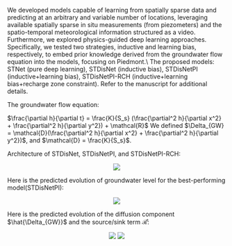 We developed models capable of learning from spatially sparse data and predicting at an arbitrary and variable number of locations, leveraging available spatially sparse in situ measurements (from piezometers) and the spatio-temporal meteorological information structured as a video.
Furthermore, we explored physics-guided deep learning approaches. Specifically, we tested two strategies, inductive and learning bias, respectively, to embed prior knowledge derived from the groundwater flow equation into the models, focusing on Piedmont.\\
The proposed models: STNet (pure deep learning), STDisNet (inductive bias), STDisNetPI (inductive+learning bias), STDisNetPI-RCH (inductive+learning bias+recharge zone constraint).
Refer to the manuscript for additional details.

The groundwater flow equation:

$\frac{\partial h}{\partial t} = \frac{K}{S_s} (\frac{\partial^2 h}{\partial x^2} + \frac{\partial^2 h}{\partial y^2}) + \mathcal{R}$
We defined $\Delta_{GW} = \mathcal{D}(\frac{\partial^2 h}{\partial x^2} + \frac{\partial^2 h}{\partial y^2})$, and $\mathcal{D} = \frac{K}{S_s}$.

Architecture of STDisNet, STDisNetPI, and STDisNetPI-RCH:

<p align="center">
  <img src="https://github.com/user-attachments/assets/8c545100-cd38-4711-bb82-2def27696cd6" >
</p>

Here is the predicted evolution of groundwater level for the best-performing model(STDisNetPI):

<p align="center">
  <img src="https://lh3.googleusercontent.com/d/1ruQXoQAd8ZhjnFQAN5VTeoutB2mq4kmz=s500?authuser=0" >
</p>

Here is the predicted evolution of the diffusion component $\hat{\Delta_{GW}}$ and the source/sink term $\mathcal{\hat{R}}$:

<p align="center">
  <img src="https://lh3.googleusercontent.com/d/1b_dWmuk9Julp5_WU1119OqugvwLPUUiI=s400?authuser=0" >
  <img src="https://lh3.googleusercontent.com/d/1TzpAK-yKWTklDmDvHlEF3sOWIxiUq5TB=s400?authuser=0" >
</p>

